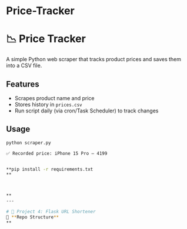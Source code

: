 # Price-Tracker
# 📉 Price Tracker

A simple Python web scraper that tracks product prices and saves them into a CSV file.

## Features
- Scrapes product name and price
- Stores history in `prices.csv`
- Run script daily (via cron/Task Scheduler) to track changes

## Usage
```bash
python scraper.py

✅ Recorded price: iPhone 15 Pro – 4199


**pip install -r requirements.txt
**



**
---

# 🔹 Project 4: Flask URL Shortener
📂 **Repo Structure**
**
